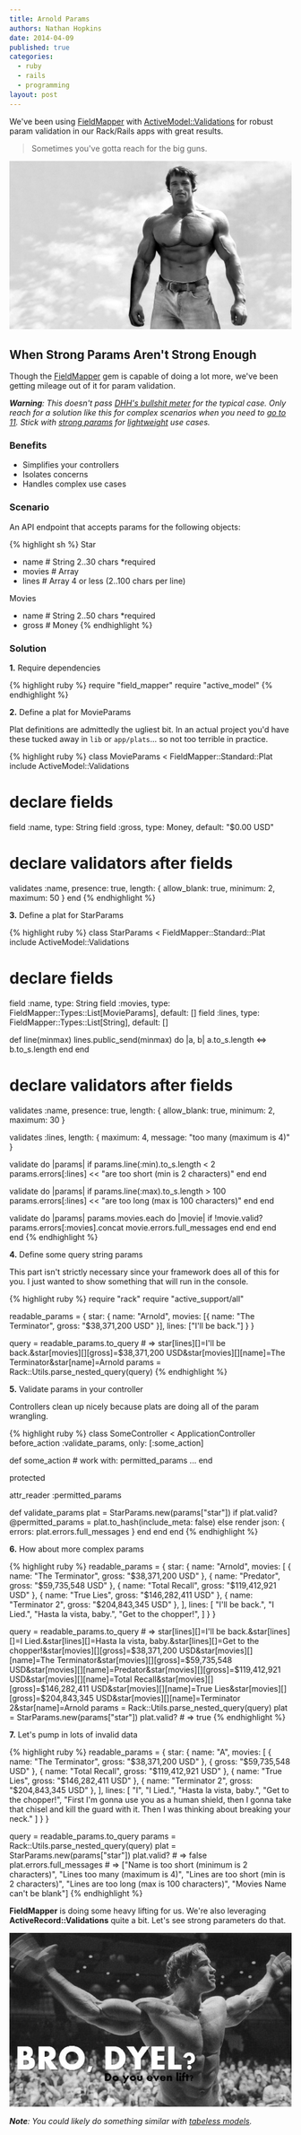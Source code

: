 ```yaml
---
title: Arnold Params
authors: Nathan Hopkins
date: 2014-04-09
published: true
categories:
  - ruby
  - rails
  - programming
layout: post
---
```


We've been using [FieldMapper](https://github.com/hopsoft/field_mapper)
with [ActiveModel::Validations](http://edgeguides.rubyonrails.org/active_record_validations.html)
for robust param validation in our Rack/Rails apps with great results.

> Sometimes you've gotta reach for the big guns.

![Arnold](/public/images/arnold.jpg)

## When Strong Params Aren't Strong Enough

Though the [FieldMapper](https://github.com/hopsoft/field_mapper) gem
is capable of doing a lot more, we've been getting mileage
out of it for param validation.

*__Warning__: This doesn't pass [DHH's bullshit meter](http://david.heinemeierhansson.com/2012/the-parley-letter.html) for the typical case.*
*Only reach for a solution like this for complex scenarios when you need to [go to 11](http://youtu.be/4xgx4k83zzc).*
*Stick with [strong params](http://guides.rubyonrails.org/action_controller_overview.html#strong-parameters) for [lightweight](http://youtu.be/HHZhw94C5vQ) use cases.*

### Benefits

- Simplifies your controllers
- Isolates concerns
- Handles complex use cases

### Scenario

An API endpoint that accepts params for the following objects:

{% highlight sh %}
Star
- name   # String        2..30 chars *required
- movies # Array<Movie>
- lines  # Array<String> 4 or less (2..100 chars per line)

Movies
- name  # String 2..50 chars *required
- gross # Money
{% endhighlight %}

### Solution

__1\.__ Require dependencies

{% highlight ruby %}
require "field_mapper"
require "active_model"
{% endhighlight %}

__2\.__ Define a plat for MovieParams

Plat definitions are admittedly the ugliest bit.
In an actual project you'd have these tucked away in `lib` or `app/plats`...
so not too terrible in practice.

{% highlight ruby %}
class MovieParams < FieldMapper::Standard::Plat
  include ActiveModel::Validations

  # declare fields
  field :name,  type: String
  field :gross, type: Money, default: "$0.00 USD"

  # declare validators after fields
  validates :name,
    presence: true,
    length: { allow_blank: true, minimum: 2, maximum: 50 }
end
{% endhighlight %}

__3\.__ Define a plat for StarParams

{% highlight ruby %}
class StarParams < FieldMapper::Standard::Plat
  include ActiveModel::Validations

  # declare fields
  field :name,   type: String
  field :movies, type: FieldMapper::Types::List[MovieParams], default: []
  field :lines,  type: FieldMapper::Types::List[String],      default: []

  def line(minmax)
    lines.public_send(minmax) do |a, b|
      a.to_s.length <=> b.to_s.length
    end
  end

  # declare validators after fields
  validates :name,
    presence: true,
    length: { allow_blank: true, minimum: 2, maximum: 30 }

  validates :lines, length: { maximum: 4, message: "too many (maximum is 4)" }

  validate do |params|
    if params.line(:min).to_s.length < 2
      params.errors[:lines] << "are too short (min is 2 characters)"
    end
  end

  validate do |params|
    if params.line(:max).to_s.length > 100
      params.errors[:lines] << "are too long (max is 100 characters)"
    end
  end

  validate do |params|
    params.movies.each do |movie|
      if !movie.valid?
        params.errors[:movies].concat movie.errors.full_messages
      end
    end
  end
end
{% endhighlight %}

__4\.__ Define some query string params

This part isn't strictly necessary since your framework does all of this for you.
I just wanted to show something that will run in the console.

{% highlight ruby %}
require "rack"
require "active_support/all"

readable_params = {
  star: {
    name: "Arnold",
    movies: [{ name: "The Terminator", gross: "$38,371,200 USD" }],
    lines: ["I'll be back."]
  }
}

query = readable_params.to_query # => star[lines][]=I'll be back.&star[movies][][gross]=$38,371,200 USD&star[movies][][name]=The Terminator&star[name]=Arnold
params = Rack::Utils.parse_nested_query(query)
{% endhighlight %}

__5\.__ Validate params in your controller

Controllers clean up nicely because plats are doing all of the param wrangling.

{% highlight ruby %}
class SomeController < ApplicationController
  before_action :validate_params, only: [:some_action]

  def some_action
    # work with: permitted_params ...
  end

  protected

  attr_reader :permitted_params

  def validate_params
    plat = StarParams.new(params["star"])
    if plat.valid?
      @permitted_params = plat.to_hash(include_meta: false)
    else
      render json: { errors: plat.errors.full_messages }
    end
  end
end
{% endhighlight %}

__6\.__ How about more complex params

{% highlight ruby %}
readable_params = {
  star: {
    name: "Arnold",
    movies: [
      { name: "The Terminator", gross: "$38,371,200 USD" },
      { name: "Predator",       gross: "$59,735,548 USD" },
      { name: "Total Recall",   gross: "$119,412,921 USD" },
      { name: "True Lies",      gross: "$146,282,411 USD" },
      { name: "Terminator 2",   gross: "$204,843,345 USD" },
    ],
    lines: [
      "I'll be back.",
      "I Lied.",
      "Hasta la vista, baby.",
      "Get to the chopper!",
    ]
  }
}

query = readable_params.to_query # => star[lines][]=I'll be back.&star[lines][]=I Lied.&star[lines][]=Hasta la vista, baby.&star[lines][]=Get to the chopper!&star[movies][][gross]=$38,371,200 USD&star[movies][][name]=The Terminator&star[movies][][gross]=$59,735,548 USD&star[movies][][name]=Predator&star[movies][][gross]=$119,412,921 USD&star[movies][][name]=Total Recall&star[movies][][gross]=$146,282,411 USD&star[movies][][name]=True Lies&star[movies][][gross]=$204,843,345 USD&star[movies][][name]=Terminator 2&star[name]=Arnold
params = Rack::Utils.parse_nested_query(query)
plat = StarParams.new(params["star"])
plat.valid? # => true
{% endhighlight %}

__7\.__ Let's pump in lots of invalid data

{% highlight ruby %}
readable_params = {
  star: {
    name: "A",
    movies: [
      { name: "The Terminator", gross: "$38,371,200 USD" },
      { gross: "$59,735,548 USD" },
      { name: "Total Recall",   gross: "$119,412,921 USD" },
      { name: "True Lies",      gross: "$146,282,411 USD" },
      { name: "Terminator 2",   gross: "$204,843,345 USD" },
    ],
    lines: [
      "I",
      "I Lied.",
      "Hasta la vista, baby.",
      "Get to the chopper!",
      "First I'm gonna use you as a human shield, then I gonna take that chisel and kill the guard with it. Then I was thinking about breaking your neck."
    ]
  }
}

query = readable_params.to_query
params = Rack::Utils.parse_nested_query(query)
plat = StarParams.new(params["star"])
plat.valid? # => false
plat.errors.full_messages # => ["Name is too short (minimum is 2 characters)", "Lines too many (maximum is 4)", "Lines are too short (min is 2 characters)", "Lines are too long (max is 100 characters)", "Movies Name can't be blank"]
{% endhighlight %}

__FieldMapper__ is doing some heavy lifting for us.
We're also leveraging __ActiveRecord::Validations__ quite a bit.
Let's see strong parameters do that.

![Bro... Do you even lift?](/public/images/arnold2.jpg)

*__Note__: You could likely do something similar with [tabeless models](http://yehudakatz.com/2010/01/10/activemodel-make-any-ruby-object-feel-like-activerecord/).*
